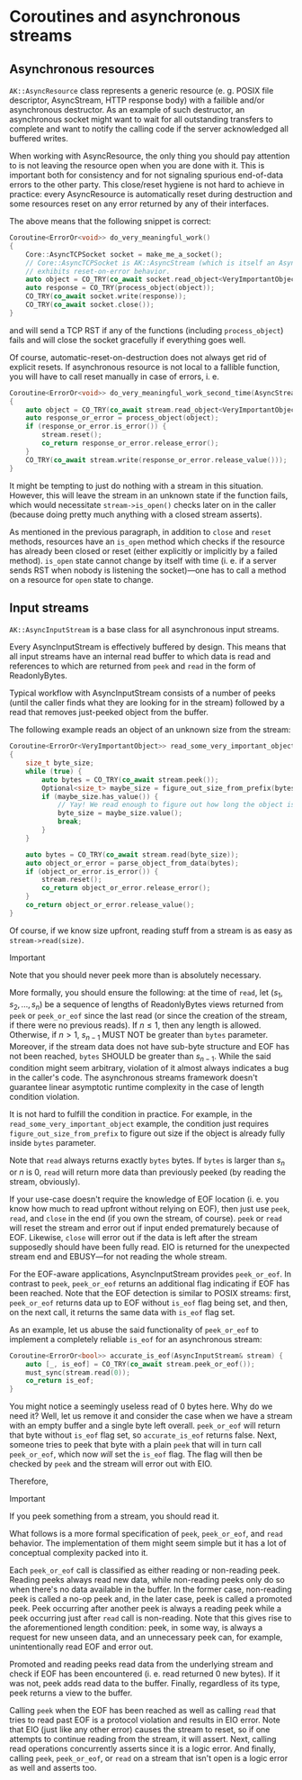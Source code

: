 # Coroutines and asynchronous streams

## Asynchronous resources

`AK::AsyncResource` class represents a generic resource (e. g. POSIX file descriptor, AsyncStream, HTTP response body) with a failible and/or asynchronous destructor. As an example of such destructor, an asynchronous socket might want to wait for all outstanding transfers to complete and want to notify the calling code if the server acknowledged all buffered writes.

When working with AsyncResource, the only thing you should pay attention to is not leaving the resource open when you are done with it. This is important both for consistency and for not signaling spurious end-of-data errors to the other party. This close/reset hygiene is not hard to achieve in practice: every AsyncResource is automatically reset during destruction and some resources reset on any error returned by any of their interfaces.

The above means that the following snippet is correct:
```cpp
Coroutine<ErrorOr<void>> do_very_meaningful_work()
{
    Core::AsyncTCPSocket socket = make_me_a_socket();
    // Core::AsyncTCPSocket is AK::AsyncStream (which is itself an AsyncResource, obviously), which
    // exhibits reset-on-error behavior.
    auto object = CO_TRY(co_await socket.read_object<VeryImportantObject>());
    auto response = CO_TRY(process_object(object));
    CO_TRY(co_await socket.write(response));
    CO_TRY(co_await socket.close());
}
```
and will send a TCP RST if any of the functions (including `process_object`) fails and will close the socket gracefully if everything goes well.

Of course, automatic-reset-on-destruction does not always get rid of explicit resets. If asynchronous resource is not local to a fallible function, you will have to call reset manually in case of errors, i. e.
```cpp
Coroutine<ErrorOr<void>> do_very_meaningful_work_second_time(AsyncStream& stream)
{
    auto object = CO_TRY(co_await stream.read_object<VeryImportantObject>());
    auto response_or_error = process_object(object);
    if (response_or_error.is_error()) {
        stream.reset();
        co_return response_or_error.release_error();
    }
    CO_TRY(co_await stream.write(response_or_error.release_value()));
}
```

It might be tempting to just do nothing with a stream in this situation. However, this will leave the  stream in an unknown state if the function fails, which would necessitate `stream->is_open()` checks later on in the caller (because doing pretty much anything with a closed stream asserts).

As mentioned in the previous paragraph, in addition to `close` and `reset` methods, resources have an `is_open` method which checks if the resource has already been closed or reset (either explicitly or implicitly by a failed method). `is_open` state cannot change by itself with time (i. e. if a server sends RST when nobody is listening the socket)&mdash;one has to call a method on a resource for `open` state to change.

## Input streams

`AK::AsyncInputStream` is a base class for all asynchronous input streams.

Every AsyncInputStream is effectively buffered by design. This means that all input streams have an internal read buffer to which data is read and references to which are returned from `peek` and `read` in the form of ReadonlyBytes.

Typical workflow with AsyncInputStream consists of a number of peeks (until the caller finds what they are looking for in the stream) followed by a read that removes just-peeked object from the buffer.

The following example reads an object of an unknown size from the stream:
```cpp
Coroutine<ErrorOr<VeryImportantObject>> read_some_very_important_object(AsyncInputStream& stream)
{
    size_t byte_size;
    while (true) {
        auto bytes = CO_TRY(co_await stream.peek());
        Optional<size_t> maybe_size = figure_out_size_from_prefix(bytes);
        if (maybe_size.has_value()) {
            // Yay! We read enough to figure out how long the object is.
            byte_size = maybe_size.value();
            break;
        }
    }

    auto bytes = CO_TRY(co_await stream.read(byte_size));
    auto object_or_error = parse_object_from_data(bytes);
    if (object_or_error.is_error()) {
        stream.reset();
        co_return object_or_error.release_error();
    }
    co_return object_or_error.release_value();
}
```

Of course, if we know size upfront, reading stuff from a stream is as easy as `stream->read(size)`.

> [!IMPORTANT]
> Note that you should never peek more than is absolutely necessary.

More formally, you should ensure the following: at the time of `read`, let $(s_1, s_2, ..., s_n)$ be a sequence of lengths of ReadonlyBytes views returned from `peek` or `peek_or_eof` since the last read (or since the creation of the stream, if there were no previous reads). If $n \le 1$, then any length is allowed. Otherwise, if $n > 1$, $s_{n - 1}$ MUST NOT be greater than `bytes` parameter. Moreover, if the stream data does not have sub-byte structure and EOF has not been reached, `bytes` SHOULD be greater than $s_{n - 1}$. While the said condition might seem arbitrary, violation of it almost always indicates a bug in the caller's code. The asynchronous streams framework doesn't guarantee linear asymptotic runtime complexity in the case of length condition violation.

It is not hard to fulfill the condition in practice. For example, in the `read_some_very_important_object` example, the condition just requires `figure_out_size_from_prefix` to figure out size if the object is already fully inside `bytes` parameter.

Note that `read` always returns exactly `bytes` bytes. If `bytes` is larger than $s_n$ or $n$ is 0, `read` will return more data than previously peeked (by reading the stream, obviously).

If your use-case doesn't require the knowledge of EOF location (i. e. you know how much to read upfront without relying on EOF), then just use `peek`, `read`, and `close` in the end (if you own the stream, of course). `peek` or `read` will reset the stream and error out if input ended prematurely because of EOF. Likewise, `close` will error out if the data is left after the stream supposedly should have been fully read. EIO is returned for the unexpected stream end and EBUSY&mdash;for not reading the whole stream.

For the EOF-aware applications, AsyncInputStream provides `peek_or_eof`. In contrast to `peek`, `peek_or_eof` returns an additional flag indicating if EOF has been reached. Note that the EOF detection is similar to POSIX streams: first, `peek_or_eof` returns data up to EOF without `is_eof` flag being set, and then, on the next call, it returns the same data with `is_eof` flag set.

As an example, let us abuse the said functionality of `peek_or_eof` to implement a completely reliable `is_eof` for an asynchronous stream:
```cpp
Coroutine<ErrorOr<bool>> accurate_is_eof(AsyncInputStream& stream) {
    auto [_, is_eof] = CO_TRY(co_await stream.peek_or_eof());
    must_sync(stream.read(0));
    co_return is_eof;
}
```

You might notice a seemingly useless read of 0 bytes here. Why do we need it? Well, let us remove it and consider the case when we have a stream with an empty buffer and a single byte left overall. `peek_or_eof` will return that byte without `is_eof` flag set, so `accurate_is_eof` returns false. Next, someone tries to peek that byte with a plain `peek` that will in turn call `peek_or_eof`, which now _will_ set the `is_eof` flag. The flag will then be checked by `peek` and the stream will error out with EIO.

Therefore,
> [!IMPORTANT]
> If you peek something from a stream, you should read it.

What follows is a more formal specification of `peek`, `peek_or_eof`, and `read` behavior. The implementation of them might seem simple but it has a lot of conceptual complexity packed into it.

Each `peek_or_eof` call is classified as either reading or non-reading peek. Reading peeks always read new data, while non-reading peeks only do so when there's no data available in the buffer. In the former case, non-reading peek is called a no-op peek and, in the later case, peek is called a promoted peek. Peek occurring after another peek is always a reading peek while a peek occurring just after `read` call is non-reading. Note that this gives rise to the aforementioned length condition: peek, in some way, is always a request for new unseen data, and an unnecessary peek can, for example, unintentionally read EOF and error out.

Promoted and reading peeks read data from the underlying stream and check if EOF has been encountered (i. e. read returned 0 new bytes). If it was not, peek adds read data to the buffer. Finally, regardless of its type, peek returns a view to the buffer.

Calling `peek` when the EOF has been reached as well as calling `read` that tries to read past EOF is a protocol violation and results in EIO error. Note that EIO (just like any other error) causes the stream to reset, so if one attempts to continue reading from the stream, it will assert. Next, calling read operations concurrently asserts since it is a logic error. And finally, calling `peek`, `peek_or_eof`, or `read` on a stream that isn't open is a logic error as well and asserts too.

